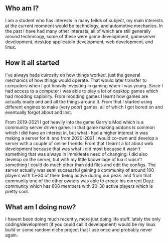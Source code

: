 ## Who am I?
I am a student who has interests in many feilds of subject, my main interests at the current momnent would be technology, and automotive mechanics.
In the past I have had many other interests, all of which are still generally around technology, some of these were game development, gameserver development, desktop applicatoin development, web development. and linux.

## How it all started
I've always hada cuirosity on how things worked, just the general mechanics of how things would operate. That would later transfer to computers when I got heavily investing in gaming when I was young. Since I had access to a computer I was able to play a lot of desktop games which had modding capibility. From modding games I learnt how games are actually made and and all the things around it. From that I started using different engines to make (very poor) games, all of which I got bored on and eventually forgot about and lost.

From 2019-2021 I got heavily into the game Garry's Mod which is a community server driven game. In that game making addons is common which i did have an interest in, but what I had a higher interest in was making a server for it. and from 2020-2021 I would co-own and develop a server with a couple of online friends. From that I learnt a lot about web development because that was what I did most becuase it wasn't something that was always in immideate need of changing. I did also develop on the server, but with my little knownlage of lua it wasn't something I could do much other than add files and edit the configs. 
The server actually was semi sucsessful gaining a community of around 100 players with 15-30 of them being active during our peak. and from that community one of the other owners was able to create his current Dayz community which has 800 members with 20-30 active players which is pretty cool.

## What am I doing now?
I havent been doing much recently, more just doing life stuff. lately the only coding/development (if you could call it development) would be my linux build or some random niche project that I use once and probably never again.
